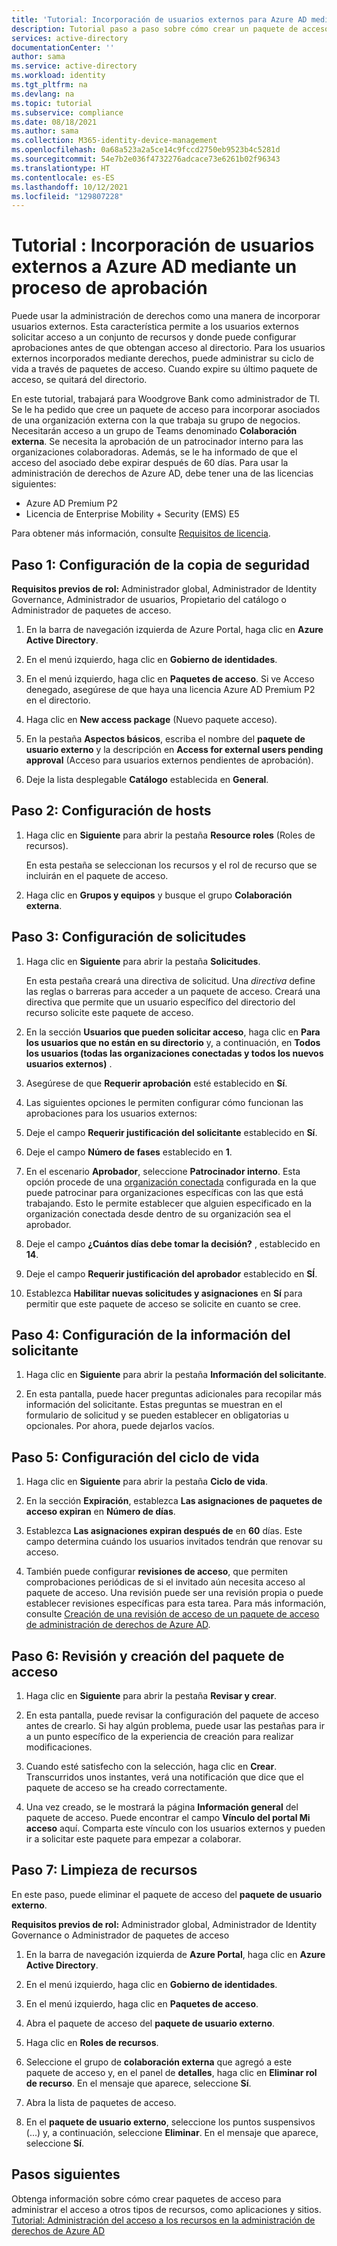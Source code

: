 ```yaml
---
title: 'Tutorial: Incorporación de usuarios externos para Azure AD mediante un proceso de aprobación (Azure Active Directory)'
description: Tutorial paso a paso sobre cómo crear un paquete de acceso para usuarios externos que requieren aprobaciones en la administración de derechos de Azure Active Directory.
services: active-directory
documentationCenter: ''
author: sama
ms.service: active-directory
ms.workload: identity
ms.tgt_pltfrm: na
ms.devlang: na
ms.topic: tutorial
ms.subservice: compliance
ms.date: 08/18/2021
ms.author: sama
ms.collection: M365-identity-device-management
ms.openlocfilehash: 0a68a523a2a5ce14c9fccd2750eb9523b4c5281d
ms.sourcegitcommit: 54e7b2e036f4732276adcace73e6261b02f96343
ms.translationtype: HT
ms.contentlocale: es-ES
ms.lasthandoff: 10/12/2021
ms.locfileid: "129807228"
---
```

# <a name="tutorial---onboard-external-users-to-azure-ad-through-an-approval-process"></a>Tutorial : Incorporación de usuarios externos a Azure AD mediante un proceso de aprobación

Puede usar la administración de derechos como una manera de incorporar usuarios externos. Esta característica permite a los usuarios externos solicitar acceso a un conjunto de recursos y donde puede configurar aprobaciones antes de que obtengan acceso al directorio. Para los usuarios externos incorporados mediante derechos, puede administrar su ciclo de vida a través de paquetes de acceso. Cuando expire su último paquete de acceso, se quitará del directorio.

En este tutorial, trabajará para Woodgrove Bank como administrador de TI. Se le ha pedido que cree un paquete de acceso para incorporar asociados de una organización externa con la que trabaja su grupo de negocios. Necesitarán acceso a un grupo de Teams denominado **Colaboración externa**. Se necesita la aprobación de un patrocinador interno para las organizaciones colaboradoras. Además, se le ha informado de que el acceso del asociado debe expirar después de 60 días.
Para usar la administración de derechos de Azure AD, debe tener una de las licencias siguientes:

- Azure AD Premium P2
- Licencia de Enterprise Mobility + Security (EMS) E5

Para obtener más información, consulte [Requisitos de licencia](entitlement-management-overview.md#license-requirements).

## <a name="step-1-configure-basics"></a>Paso 1: Configuración de la copia de seguridad

**Requisitos previos de rol:** Administrador global, Administrador de Identity Governance, Administrador de usuarios, Propietario del catálogo o Administrador de paquetes de acceso.

1. En la barra de navegación izquierda de Azure Portal, haga clic en **Azure Active Directory**.

2. En el menú izquierdo, haga clic en **Gobierno de identidades**.

3. En el menú izquierdo, haga clic en **Paquetes de acceso**. Si ve Acceso denegado, asegúrese de que haya una licencia Azure AD Premium P2 en el directorio.

4. Haga clic en **New access package** (Nuevo paquete acceso).

5. En la pestaña **Aspectos básicos**, escriba el nombre del **paquete de usuario externo** y la descripción en **Access for external users pending approval** (Acceso para usuarios externos pendientes de aprobación).

6. Deje la lista desplegable **Catálogo** establecida en **General**.

## <a name="step-2-configure-resources"></a>Paso 2: Configuración de hosts

1. Haga clic en **Siguiente** para abrir la pestaña **Resource roles** (Roles de recursos).
 
   En esta pestaña se seleccionan los recursos y el rol de recurso que se incluirán en el paquete de acceso.

2. Haga clic en **Grupos y equipos** y busque el grupo **Colaboración externa**.

## <a name="step-3-configure-requests"></a>Paso 3: Configuración de solicitudes

1. Haga clic en **Siguiente** para abrir la pestaña **Solicitudes**.

   En esta pestaña creará una directiva de solicitud. Una *directiva* define las reglas o barreras para acceder a un paquete de acceso. Creará una directiva que permite que un usuario específico del directorio del recurso solicite este paquete de acceso.

2. En la sección **Usuarios que pueden solicitar acceso**, haga clic en **Para los usuarios que no están en su directorio** y, a continuación, en **Todos los usuarios (todas las organizaciones conectadas y todos los nuevos usuarios externos)** .

3. Asegúrese de que **Requerir aprobación** esté establecido en **Sí**.

4. Las siguientes opciones le permiten configurar cómo funcionan las aprobaciones para los usuarios externos:

5. Deje el campo **Requerir justificación del solicitante** establecido en **Sí**.

6. Deje el campo **Número de fases** establecido en **1**.

7. En el escenario **Aprobador**, seleccione **Patrocinador interno**. Esta opción procede de una [organización conectada](entitlement-management-organization.md) configurada en la que puede patrocinar para organizaciones específicas con las que está trabajando. Esto le permite establecer que alguien especificado en la organización conectada desde dentro de su organización sea el aprobador. 

8. Deje el campo **¿Cuántos días debe tomar la decisión?** , establecido en **14**.

9. Deje el campo **Requerir justificación del aprobador** establecido en **SÍ**.

10. Establezca **Habilitar nuevas solicitudes y asignaciones** en **Sí** para permitir que este paquete de acceso se solicite en cuanto se cree.

## <a name="step-4-configure-requestor-information"></a>Paso 4: Configuración de la información del solicitante

1. Haga clic en **Siguiente** para abrir la pestaña **Información del solicitante**.

2. En esta pantalla, puede hacer preguntas adicionales para recopilar más información del solicitante. Estas preguntas se muestran en el formulario de solicitud y se pueden establecer en obligatorias u opcionales. Por ahora, puede dejarlos vacíos.

## <a name="step-5-configure-lifecycle"></a>Paso 5: Configuración del ciclo de vida

1. Haga clic en **Siguiente** para abrir la pestaña **Ciclo de vida**.

2. En la sección **Expiración**, establezca **Las asignaciones de paquetes de acceso expiran** en **Número de días**.

3. Establezca **Las asignaciones expiran después de** en **60** días. Este campo determina cuándo los usuarios invitados tendrán que renovar su acceso.

4. También puede configurar **revisiones de acceso**, que permiten comprobaciones periódicas de si el invitado aún necesita acceso al paquete de acceso. Una revisión puede ser una revisión propia o puede establecer revisiones específicas para esta tarea. Para más información, consulte [Creación de una revisión de acceso de un paquete de acceso de administración de derechos de Azure AD](entitlement-management-access-reviews-create.md).

## <a name="step-6-review-and-create-your-access-package"></a>Paso 6: Revisión y creación del paquete de acceso

1. Haga clic en **Siguiente** para abrir la pestaña **Revisar y crear**.

2. En esta pantalla, puede revisar la configuración del paquete de acceso antes de crearlo. Si hay algún problema, puede usar las pestañas para ir a un punto específico de la experiencia de creación para realizar modificaciones.

3. Cuando esté satisfecho con la selección, haga clic en **Crear**. Transcurridos unos instantes, verá una notificación que dice que el paquete de acceso se ha creado correctamente.

4. Una vez creado, se le mostrará la página **Información general** del paquete de acceso. Puede encontrar el campo **Vínculo del portal Mi acceso** aquí. Comparta este vínculo con los usuarios externos y pueden ir a solicitar este paquete para empezar a colaborar.

## <a name="step-7-clean-up-resources"></a>Paso 7: Limpieza de recursos

En este paso, puede eliminar el paquete de acceso del **paquete de usuario externo**. 

**Requisitos previos de rol:** Administrador global, Administrador de Identity Governance o Administrador de paquetes de acceso

1. En la barra de navegación izquierda de **Azure Portal**, haga clic en **Azure Active Directory**.

2. En el menú izquierdo, haga clic en **Gobierno de identidades**.

3. En el menú izquierdo, haga clic en **Paquetes de acceso**. 

4. Abra el paquete de acceso del **paquete de usuario externo**. 

5. Haga clic en **Roles de recursos**.

6. Seleccione el grupo de **colaboración externa** que agregó a este paquete de acceso y, en el panel de **detalles**, haga clic en **Eliminar rol de recurso**. En el mensaje que aparece, seleccione **Sí**.

7. Abra la lista de paquetes de acceso.

8. En el **paquete de usuario externo**, seleccione los puntos suspensivos (...) y, a continuación, seleccione **Eliminar**. En el mensaje que aparece, seleccione **Sí**.

## <a name="next-steps"></a>Pasos siguientes

Obtenga información sobre cómo crear paquetes de acceso para administrar el acceso a otros tipos de recursos, como aplicaciones y sitios. [Tutorial: Administración del acceso a los recursos en la administración de derechos de Azure AD](/azure/active-directory/governance/entitlement-management-access-package-first)

